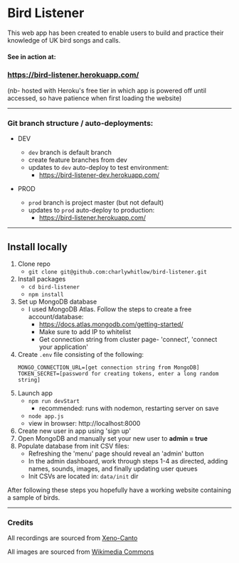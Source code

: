 
# Bird Listener

This web app has been created to enable users to build and practice their knowledge of UK bird songs and calls.

#### See in action at:
### https://bird-listener.herokuapp.com/
(nb- hosted with Heroku's free tier in which app is powered off until accessed, so have patience when first loading the website)
_______________________________________________________________________________
### Git branch structure / auto-deployments:

* DEV
    * `dev` branch is default branch
    * create feature branches from dev
    * updates to `dev` auto-deploy to test environment:
        * https://bird-listener-dev.herokuapp.com/

* PROD
    * `prod` branch is project master (but not default)
    * updates to `prod` auto-deploy to production:
        * https://bird-listener.herokuapp.com/
_______________________________________________________________________________
## Install locally

1. Clone repo
    * `git clone git@github.com:charlywhitlow/bird-listener.git`
2. Install packages
    * `cd bird-listener`
    * `npm install`
3. Set up MongoDB database
    * I used MongoDB Atlas. Follow the steps to create a free account/database:
        * https://docs.atlas.mongodb.com/getting-started/
        * Make sure to add IP to whitelist
        * Get connection string from cluster page- 'connect', 'connect your application'
4. Create `.env` file consisting of the following:
    ```
    MONGO_CONNECTION_URL=[get connection string from MongoDB]
    TOKEN_SECRET=[password for creating tokens, enter a long random string]
    ```
5. Launch app
    * `npm run devStart`
        * recommended: runs with nodemon, restarting server on save
    * `node app.js`
    * view in browser: http://localhost:8000
6. Create new user in app using 'sign up'
7. Open MongoDB and manually set your new user to **admin = true**
8. Populate database from init CSV files:
    * Refreshing the 'menu' page should reveal an 'admin' button
    * In the admin dashboard, work through steps 1-4 as directed, adding names, sounds, images, and finally updating user queues
    * Init CSVs are located in: `data/init` dir

After following these steps you hopefully have a working website containing a sample of birds.
_______________________________________________________________________________
### Credits

All recordings are sourced from [Xeno-Canto](https://www.xeno-canto.org/)

All images are sourced from [Wikimedia Commons](https://commons.wikimedia.org/wiki/Commons:Welcome)
